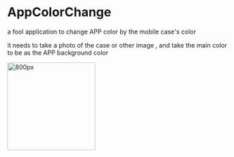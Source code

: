 # AppColorChange
a fool application to change APP color by the mobile case's color

it needs to take a photo of the case or other image , and take the main color to be as the APP background color

<img src="https://media.giphy.com/media/5UGV0EZponw0WEx9oG/giphy.gif" title="sample" alt="800px" width="200px"> 
